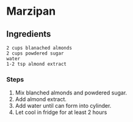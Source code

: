 # Marzipan #

## Ingredients ##
```
2 cups blanached almonds
2 cups powdered sugar
water
1-2 tsp almond extract
```

### Steps ###
1. Mix blanched almonds and powdered sugar.
2. Add almond extract.
3. Add water until can form into cylinder.
4. Let cool in fridge for at least 2 hours


